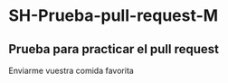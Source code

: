 # SH-Prueba-pull-request-M

<h2>Prueba para practicar el pull request</h2>

Enviarme vuestra comida favorita
